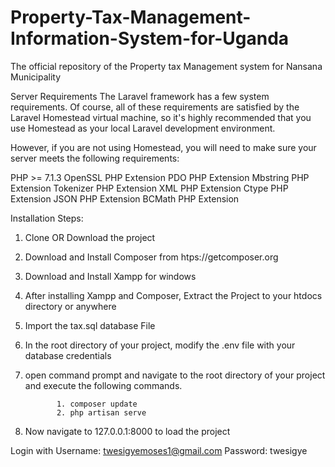 # Property-Tax-Management-Information-System-for-Uganda
The official repository of the Property tax Management system for Nansana Municipality

Server Requirements
The Laravel framework has a few system requirements. Of course, all of these requirements are satisfied by the Laravel Homestead virtual machine, so it's highly recommended that you use Homestead as your local Laravel development environment.

However, if you are not using Homestead, you will need to make sure your server meets the following requirements:

PHP >= 7.1.3
OpenSSL PHP Extension
PDO PHP Extension
Mbstring PHP Extension
Tokenizer PHP Extension
XML PHP Extension
Ctype PHP Extension
JSON PHP Extension
BCMath PHP Extension



Installation Steps:
1. Clone OR Download the project
2. Download and Install Composer from htps://getcomposer.org
3. Download and Install Xampp for windows
4. After installing Xampp and Composer, Extract the Project to your htdocs directory or anywhere
5. Import the tax.sql database File
6. In the root directory of your project, modify the .env file with your database credentials
7. open command prompt and navigate to the root directory of your project and execute the following commands.

              1. composer update
              2. php artisan serve

8. Now navigate to 127.0.0.1:8000 to load the project

Login with Username: twesigyemoses1@gmail.com
Password: twesigye
